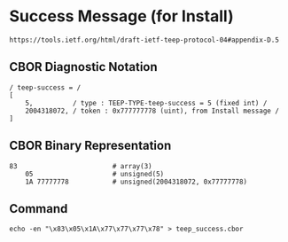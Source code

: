 <!--
 Copyright (c) 2020 SECOM CO., LTD. All Rights reserved.

 SPDX-License-Identifier: BSD-2-Clause
-->

# Success Message (for Install)
    https://tools.ietf.org/html/draft-ietf-teep-protocol-04#appendix-D.5

## CBOR Diagnostic Notation
    / teep-success = /
    [
        5,          / type : TEEP-TYPE-teep-success = 5 (fixed int) /
        2004318072, / token : 0x777777778 (uint), from Install message /
    ]


## CBOR Binary Representation
    83                        # array(3)
        05                    # unsigned(5)
        1A 77777778           # unsigned(2004318072, 0x77777778)


## Command
    echo -en "\x83\x05\x1A\x77\x77\x77\x78" > teep_success.cbor
